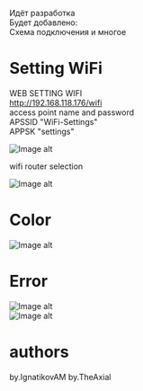 Идёт разработка    
Будет добавлено:  
Схема подключения и многое   
  
# Setting WiFi  
WEB SETTING WIFI  
http://192.168.118.176/wifi  
access point name and password  
APSSID "WiFi-Settings"   
APPSK  "settings"  
   
![Image alt](https://raw.githubusercontent.com/IgnatikovAM/CameraLightRGBW/main/Images/Screenshot_20210917-1.jpg)   
   
wifi router selection  
  
![Image alt](https://raw.githubusercontent.com/IgnatikovAM/CameraLightRGBW/main/Images/Screenshot_20210917-2.jpg)  
  
   
# Color  
![Image alt](https://raw.githubusercontent.com/IgnatikovAM/CameraLightRGBW/main/Images/Screenshot_20210917-3.jpg)   
   
# Error   
![Image alt](https://raw.githubusercontent.com/IgnatikovAM/CameraLightRGBW/main/Images/Screenshot_20210917-4.jpg)  
![Image alt](https://raw.githubusercontent.com/IgnatikovAM/CameraLightRGBW/main/Images/Screenshot_20210918.jpg)  
# authors   
by.IgnatikovAM 
by.TheAxial  
